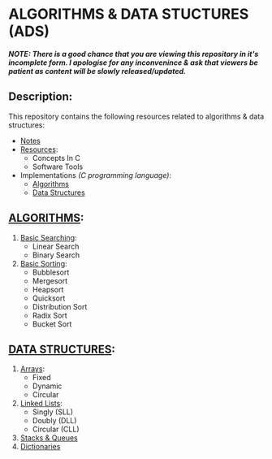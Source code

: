 # ALGORITHMS & DATA STUCTURES (ADS)

***NOTE: There is a good chance that you are viewing this repository in it's incomplete form. I apologise for any inconvenince & ask that viewers be patient as content will be slowly released/updated.***

## Description:
This repository contains the following resources related to algorithms & data structures: 
- [Notes](https://github.com/Zero-Luminance/ads-c/tree/main/ads-notes)
- [Resources](https://github.com/Zero-Luminance/ads-c/tree/main/resources):
    - Concepts In C
    - Software Tools
- Implementations _(C programming language)_:
    - [Algorithms](#algorithms)
    - [Data Structures](#data-structures)

## [ALGORITHMS](https://github.com/Zero-Luminance/ads-c/tree/main/algorithms):
1. [Basic Searching](https://github.com/Zero-Luminance/ads-c/tree/main/algorithms/basic-searching):
    - Linear Search
    - Binary Search
2. [Basic Sorting](https://github.com/Zero-Luminance/ads-c/tree/main/algorithms/basic-sorting):
    - Bubblesort
    - Mergesort
    - Heapsort
    - Quicksort
    - Distribution Sort
    - Radix Sort
    - Bucket Sort

## [DATA STRUCTURES](https://github.com/Zero-Luminance/ads-c/tree/main/data-structures):
1. [Arrays](https://github.com/Zero-Luminance/ads-c/tree/main/data-structures/arrays):
    - Fixed
    - Dynamic
    - Circular
2. [Linked Lists](https://github.com/Zero-Luminance/ads-c/tree/main/data-structures/linked-lists):
    - Singly (SLL)
    - Doubly (DLL)
    - Circular (CLL)
3. [Stacks & Queues](https://github.com/Zero-Luminance/ads-c/tree/main/data-structures/stacks-and-queues)
4. [Dictionaries](https://github.com/Zero-Luminance/ads-c/tree/main/data-structures/dictionaries)